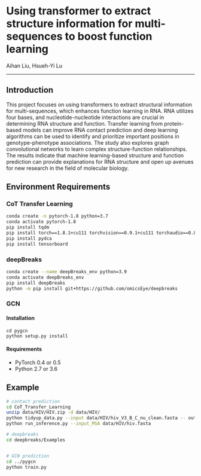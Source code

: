 # Using transformer to extract structure information for multi-sequences to boost function learning
Aihan Liu, Hsueh-Yi Lu

---
## Introduction
This project focuses on using transformers to extract structural information for
multi-sequences, which enhances function learning in RNA. RNA utilizes four bases,
and nucleotide-nucleotide interactions are crucial in determining RNA structure and
function. Transfer learning from protein-based models can improve RNA contact
prediction and deep learning algorithms can be used to identify and prioritize important
positions in genotype-phenotype associations. The study also explores graph
convolutional networks to learn complex structure-function relationships. The results
indicate that machine learning-based structure and function prediction can provide
explanations for RNA structure and open up avenues for new research in the field of
molecular biology.

## Environment Requirements
### CoT Transfer Learning
```bash
conda create -n pytorch-1.8 python=3.7
conda activate pytorch-1.8
pip install tqdm
pip install torch==1.8.1+cu111 torchvision==0.9.1+cu111 torchaudio==0.8.1 -f https://download.pytorch.org/whl/torch_stable.html
pip install pydca
pip install tensorboard
```

### deepBreaks
```bash
conda create --name deepBreaks_env python=3.9
conda activate deepBreaks_env 
pip install deepBreaks
python -m pip install git+https://github.com/omicsEye/deepbreaks
```

### GCN
#### Installation
```
cd pygcn
python setup.py install
```
#### Requirements
  * PyTorch 0.4 or 0.5
  * Python 2.7 or 3.6

## Example
```bash
# contact prediction
cd CoT_Transfer_Learning
unzip data/HIV/HIV.zip -d data/HIV/
python tidyup_data.py --input data/HIV/hiv_V3_B_C_nu_clean.fasta -- output data/HIV/hiv.fasta
python run_inference.py --input_MSA data/HIV/hiv.fasta

# deepbreaks
cd deepbreaks/Examples


# GCN prediction
cd ../pygcn
python train.py
```

